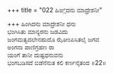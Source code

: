 +++
title = "022 ಹಿಙ್ಗಿದನು ಮಾದ್ರೇಶನೀ"

+++
ಹಿಂಗಿದನು ಮಾದ್ರೇಶನೀ ಧನು  
ಭಂಗಿಸಿತು ಮಾನ್ಯರನು ಜಡವಿದು  
ಜಂಗಮತ್ವದಲೇನಹುದೊ ಝೋಂಪಿಸಿತಲೈ ಜಗವ   
ಅಂಗನಾ ಪಾಣಿಗ್ರಹಣ ರಾ  
ಯಂಗೆ ತಾನೀ ದುಷ್ಟಧನುವನು  
ಭಂಗಬಡಿಸದೆ ಬಿಡೆನೆನುತ ಕಲಿ ಕರ್ಣನೈತಂದ      ॥22॥